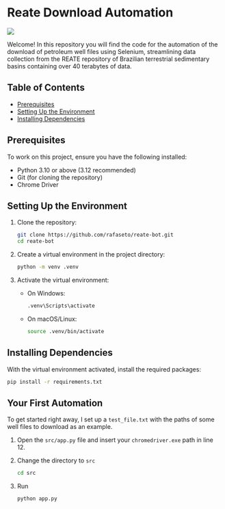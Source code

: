 ﻿# Reate Download Automation

<a href="https://www.linkedin.com/in/rafael-goto-6027a8206/"><img src="https://img.shields.io/badge/-Let's%20Connect-blue
"></a>

Welcome! In this repository you will find the code for the automation of the download of petroleum well files using Selenium, streamlining data collection from the REATE repository of Brazilian terrestrial sedimentary basins containing over 40 terabytes of data. <br> 

## Table of Contents

- [Prerequisites](#prerequisites)
- [Setting Up the Environment](#setting-up-the-environment)
- [Installing Dependencies](#installing-dependencies)

## Prerequisites

To work on this project, ensure you have the following installed:
- Python 3.10 or above (3.12 recommended)
- Git (for cloning the repository)
- Chrome Driver

## Setting Up the Environment

1. Clone the repository:
    ```bash
    git clone https://github.com/rafaseto/reate-bot.git
    cd reate-bot
    ```

2. Create a virtual environment in the project directory:
    ```bash
    python -m venv .venv
    ```

3. Activate the virtual environment:
   - On Windows:
     ```bash
     .venv\Scripts\activate
     ```
   - On macOS/Linux:
     ```bash
     source .venv/bin/activate
     ```

## Installing Dependencies

With the virtual environment activated, install the required packages:

```bash
pip install -r requirements.txt
```

## Your First Automation

To get started right away, I set up a `test_file.txt` with the paths of some well files to download as an example.

1. Open the `src/app.py` file and insert your `chromedriver.exe` path in line 12.

2. Change the directory to `src`
    ```bash
    cd src
    ```  

3. Run 
    ```bash
    python app.py
    ``` 